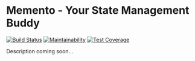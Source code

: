 # Memento - Your State Management Buddy

[![Build Status](https://travis-ci.org/jeanfortheweb/memento.svg?branch=master)](https://travis-ci.org/jeanfortheweb/memento)
[![Maintainability](https://api.codeclimate.com/v1/badges/5494041ca69fd977cae6/maintainability)](https://codeclimate.com/github/jeanfortheweb/memento/maintainability)
[![Test Coverage](https://api.codeclimate.com/v1/badges/5494041ca69fd977cae6/test_coverage)](https://codeclimate.com/github/jeanfortheweb/memento/test_coverage)

Description coming soon...
